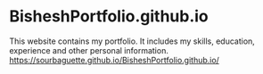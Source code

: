 # BisheshPortfolio.github.io
This website contains my portfolio. It includes my skills, education, experience and other personal information.
https://sourbaguette.github.io/BisheshPortfolio.github.io/

